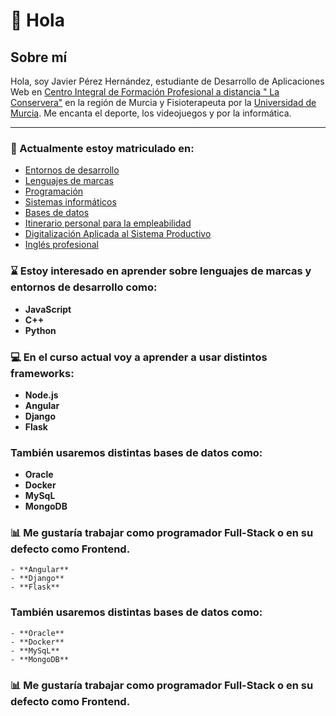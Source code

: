 # 👋 **Hola** # 

## Sobre mí ##

Hola, soy Javier Pérez Hernández, estudiante de Desarrollo de Aplicaciones Web en [Centro Integral de Formación Profesional a distancia " La Conservera"](https://www.ieslosalbares.es/laconservera/) en la región de Murcia
y Fisioterapeuta por la [Universidad de Murcia](https://www.um.es/). Me encanta el deporte, los videojuegos y por la informática.

---

 ### 📗 Actualmente estoy matriculado en:
 - [Entornos de desarrollo](https://ead.murciaeduca.es/course/view.php?id=11658)
 - [Lenguajes de marcas](https://ead.murciaeduca.es/course/view.php?id=11625)
 - [Programación](https://ead.murciaeduca.es/course/view.php?id=11657)
 - [Sistemas informáticos](https://ead.murciaeduca.es/course/view.php?id=11655)
 - [Bases de datos](https://ead.murciaeduca.es/course/view.php?id=11656)
 - [Itinerario personal para la empleabilidad](https://ead.murciaeduca.es/course/view.php?id=12025)
 - [Digitalización Aplicada al Sistema Productivo](https://ead.murciaeduca.es/course/view.php?id=11777)
 - [Inglés profesional](https://ead.murciaeduca.es/course/view.php?id=11502)
 
### ⌛ Estoy interesado en aprender sobre lenguajes de marcas y entornos de desarrollo como:
- **JavaScript**
- **C++**
- **Python**
	

 ### 💻 En el curso actual voy a aprender a usar distintos frameworks:

- **Node.js** 
- **Angular**
- **Django**
- **Flask**
 
### También usaremos distintas bases de datos como:

- **Oracle**
- **Docker**
- **MySqL**
- **MongoDB**

### 📊 Me gustaría trabajar como programador Full-Stack o en su defecto como Frontend.
	
	- **Angular**
	- **Django**
	- **Flask**
 
### También usaremos distintas bases de datos como:

	- **Oracle**
	- **Docker**
	- **MySqL**
	- **MongoDB**

### 📊 Me gustaría trabajar como programador Full-Stack o en su defecto como Frontend.
	
